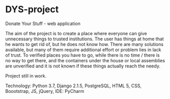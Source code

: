 # DYS-project
Donate Your Stuff - web application

The aim of the project is to create a place where everyone can give unnecessary things to trusted institutions. 
The user has things at home that he wants to get rid of, but he does not know how. There are many solutions available, 
but many of them require additional effort or problem lies in lack of trust. To verified places you have to go, while 
there is no time / there is no way to get there, and the containers under the house or local assemblies are unverified 
and it is not known if these things actually reach the needy.

Project still in work.

Technology: Python 3.7, Django 2.1.5, PostgreSQL, HTML 5, CSS, Boootstrap, JS, jQuery, IDE: PyCharm
